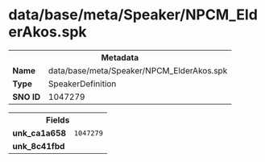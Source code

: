 <h1>data/base/meta/Speaker/NPCM_ElderAkos.spk</h1><table><tr><th colspan="100%">Metadata</th></tr><tr><td><b>Name</b></td><td>data/base/meta/Speaker/NPCM_ElderAkos.spk</td></tr><tr><td><b>Type</b></td><td>SpeakerDefinition</td></tr><tr><td><b>SNO ID</b></td><td>1047279</td></tr></table>

<table><tr><th colspan="100%">Fields</th></tr><tr><td><b>unk_ca1a658</b></td><td><code>1047279</code></td></tr><tr><td><b>unk_8c41fbd</b></td><td></td></tr></table>

